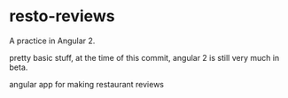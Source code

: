 # resto-reviews

A practice in Angular 2.

pretty basic stuff, at the time of this commit, angular 2 is still very much in beta.

angular app for making restaurant reviews
